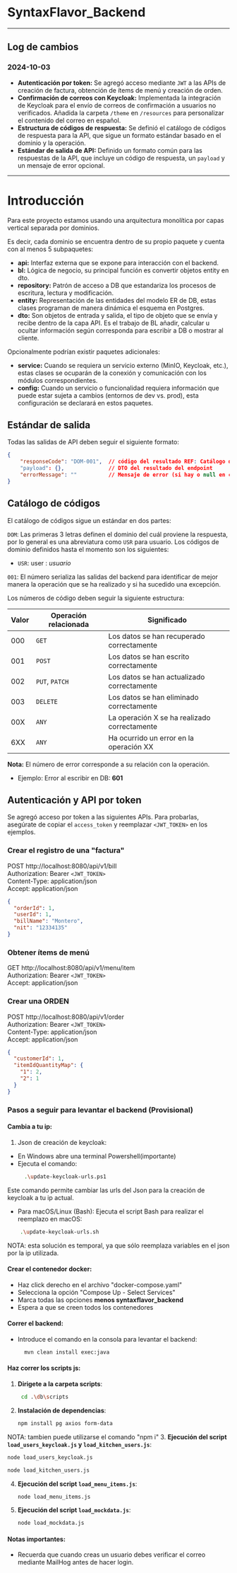 # SyntaxFlavor_Backend

---
## Log de cambios

### 2024-10-03
- **Autenticación por token:** Se agregó acceso mediante `JWT` a las APIs de creación de factura, obtención de ítems de menú y creación de orden.
- **Confirmación de correos con Keycloak:** Implementada la integración de Keycloak para el envío de correos de confirmación a usuarios no verificados. Añadida la carpeta `/theme` en `/resources` para personalizar el contenido del correo en español.
- **Estructura de códigos de respuesta:** Se definió el catálogo de códigos de respuesta para la API, que sigue un formato estándar basado en el dominio y la operación.
- **Estándar de salida de API:** Definido un formato común para las respuestas de la API, que incluye un código de respuesta, un `payload` y un mensaje de error opcional.
---
# Introducción

Para este proyecto estamos usando una arquitectura monolítica por capas vertical separada por dominios.

Es decir, cada dominio se encuentra dentro de su propio paquete y cuenta con al menos 5 subpaquetes:
- **api:** Interfaz externa que se expone para interacción con el backend.
- **bl:** Lógica de negocio, su principal función es convertir objetos entity en dto.
- **repository:** Patrón de acceso a DB que estandariza los procesos de escritura, lectura y modificación.
- **entity:** Representación de las entidades del modelo ER de DB, estas clases programan de manera dinámica el esquema en Postgres.
- **dto:** Son objetos de entrada y salida, el tipo de objeto que se envía y recibe dentro de la capa API. Es el trabajo de BL añadir, calcular u ocultar información según corresponda para escribir a DB o mostrar al cliente.

Opcionalmente podrían existir paquetes adicionales:
- **service:** Cuando se requiera un servicio externo (MinIO, Keycloak, etc.), estas clases se ocuparán de la conexión y comunicación con los módulos correspondientes.
- **config:** Cuando un servicio o funcionalidad requiera información que puede estar sujeta a cambios (entornos de dev vs. prod), esta configuración se declarará en estos paquetes.

## Estándar de salida

Todas las salidas de API deben seguir el siguiente formato:

```json
{
    "responseCode": "DOM-001",  // código del resultado REF: Catálogo de códigos
    "payload": {},              // DTO del resultado del endpoint
    "errorMessage": ""          // Mensaje de error (si hay o null en caso contrario)
}
```

## Catálogo de códigos

El catálogo de códigos sigue un estándar en dos partes:

`DOM`: Las primeras 3 letras definen el dominio del cuál proviene la respuesta, por lo general es una abreviatura como `USR` para usuario. Los códigos de dominio definidos hasta el momento son los siguientes:

- `USR`: user : _usuario_

`001`: El número serializa las salidas del backend para identificar de mejor manera la operación que se ha realizado y si ha sucedido una excepción.

Los números de código deben seguir la siguiente estructura:

| Valor | Operación relacionada | Significado                                  |
|-------|-----------------------|----------------------------------------------|
| 000   | `GET`                 | Los datos se han recuperado correctamente    |
| 001   | `POST`                | Los datos se han escrito correctamente       |
| 002   | `PUT`, `PATCH`        | Los datos se han actualizado correctamente   |
| 003   | `DELETE`              | Los datos se han eliminado correctamente     |
| 00X   | `ANY`                 | La operación X se ha realizado correctamente |
| 6XX   | `ANY`                 | Ha ocurrido un error en la operación XX      |

**Nota:** El número de error corresponde a su relación con la operación.
- Ejemplo:
  Error al escribir en DB: **601**

## Autenticación y API por token

Se agregó acceso por token a las siguientes APIs. Para probarlas, asegúrate de copiar el `access_token` y reemplazar `<JWT_TOKEN>` en los ejemplos.

### Crear el registro de una "factura"
POST http://localhost:8080/api/v1/bill  
Authorization: Bearer `<JWT_TOKEN>`  
Content-Type: application/json  
Accept: application/json

```json
{
  "orderId": 1,
  "userId": 1,
  "billName": "Montero",
  "nit": "12334135"
}
```

### Obtener ítems de menú
GET http://localhost:8080/api/v1/menu/item  
Authorization: Bearer `<JWT_TOKEN>`  
Accept: application/json

### Crear una ORDEN
POST http://localhost:8080/api/v1/order  
Authorization: Bearer `<JWT_TOKEN>`  
Content-Type: application/json  
Accept: application/json

```json
{
  "customerId": 1,
  "itemIdQuantityMap": {
    "1": 2,
    "2": 1
  }
}
```
### Pasos a seguir para levantar el backend (Provisional)

#### Cambia a tu ip:

1. Json de creación de keycloak:
- En Windows abre una terminal Powershell(importante)
- Ejecuta el comando:
  ```bash
    .\update-keycloak-urls.ps1

   ```
Este comando permite cambiar las urls del Json para la creación de keycloak a tu ip actual.

- Para macOS/Linux (Bash): Ejecuta el script Bash para realizar el reemplazo en macOS:

```bash
    .\update-keycloak-urls.sh

   ```
   NOTA: esta solución es temporal, ya que sólo reemplaza variables en el json por la ip utilizada.
#### Crear el contenedor docker:
- Haz click derecho en el archivo "docker-compose.yaml"
- Selecciona la opción "Compose Up - Select Services"
- Marca todas las opciones **menos syntaxflavor_backend**
- Espera a que se creen todos los contenedores

#### Correr el backend:
- Introduce el comando en la consola para levantar el backend:
  ```bash
    mvn clean install exec:java

   ```

#### Haz correr los scripts js:
1. **Dirigete a la carpeta scripts**:  
   ```bash
    cd .\db\scripts

   ```
2. **Instalación de dependencias**:  
   ```bash
   npm install pg axios form-data
   ```
  NOTA: tambien puede utilizarse el comando "npm i"
3. **Ejecución del script `load_users_keycloak.js` y `load_kitchen_users.js`**:

   ```bash
   node load_users_keycloak.js

   node load_kitchen_users.js
   ```
4. **Ejecución del script `load_menu_items.js`**:

   ```bash
   node load_menu_items.js
   ```

5. **Ejecución del script `load_mockdata.js`**:
   ```bash
   node load_mockdata.js
   ```
#### Notas importantes:
- Recuerda que cuando creas un usuario debes verificar el correo mediante MailHog antes de hacer login.
